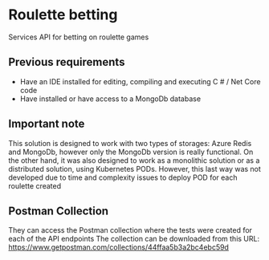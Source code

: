 # Roulette betting
Services API for betting on roulette games

## Previous requirements
- Have an IDE installed for editing, compiling and executing C # / Net Core code
- Have installed or have access to a MongoDb database

## Important note

This solution is designed to work with two types of storages: Azure Redis and MongoDb, however only the MongoDb version is really functional.
On the other hand, it was also designed to work as a monolithic solution or as a distributed solution, using Kubernetes PODs. However, this last way was not developed due to time and complexity issues to deploy POD for each roulette created

## Postman Collection

They can access the Postman collection where the tests were created for each of the API endpoints
The collection can be downloaded from this URL: https://www.getpostman.com/collections/44ffaa5b3a2bc4ebc59d 

